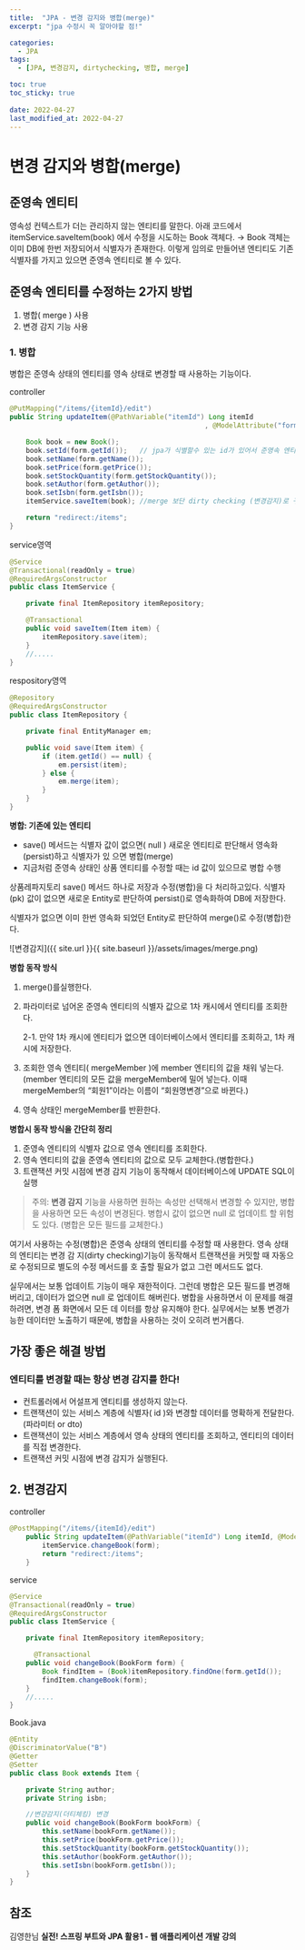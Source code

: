 ```yaml
---
title:  "JPA - 변경 감지와 병합(merge)"
excerpt: "jpa 수정시 꼭 알아야할 점!"

categories:
  - JPA
tags:
  - [JPA, 변경감지, dirtychecking, 병합, merge]

toc: true
toc_sticky: true
 
date: 2022-04-27
last_modified_at: 2022-04-27
---
```

# **변경 감지와 병합(merge)**

## **준영속 엔티티**

영속성 컨텍스트가 더는 관리하지 않는 엔티티를 말한다.
아래 코드에서 itemService.saveItem(book) 에서 수정을 시도하는 Book 객체다.  → Book 객체는 이미 DB에 한번 저장되어서 식별자가 존재한다. 이렇게 임의로 만들어낸 엔티티도 기존 식별자를 가지고 있으면 준영속 엔티티로 볼 수 있다.

## **준영속 엔티티를 수정하는 2가지 방법**

1. 병합( merge ) 사용
2. 변경 감지 기능 사용

### 1. 병합

병합은 준영속 상태의 엔티티를 영속 상태로 변경할 때 사용하는 기능이다.

controller

```java
@PutMapping("/items/{itemId}/edit")
public String updateItem(@PathVariable("itemId") Long itemId
												, @ModelAttribute("form") BookForm form) {

    Book book = new Book();
    book.setId(form.getId());   // jpa가 식별할수 있는 id가 있어서 준영속 엔티티가 됨
    book.setName(form.getName());
    book.setPrice(form.getPrice());
    book.setStockQuantity(form.getStockQuantity());
    book.setAuthor(form.getAuthor());
    book.setIsbn(form.getIsbn());
    itemService.saveItem(book); //merge 보단 dirty checking (변경감지)로 구현 권장

    return "redirect:/items";
}
```

service영역

```java
@Service
@Transactional(readOnly = true)
@RequiredArgsConstructor
public class ItemService {

    private final ItemRepository itemRepository;

    @Transactional
    public void saveItem(Item item) {
        itemRepository.save(item);
    }
	//.....
}
```

respository영역

```java
@Repository
@RequiredArgsConstructor
public class ItemRepository {

    private final EntityManager em;

    public void save(Item item) {
        if (item.getId() == null) {
            em.persist(item);
        } else {
            em.merge(item);
        }
    }
}
```

**병합: 기존에 있는 엔티티**

- save() 메서드는 식별자 값이 없으면( null ) 새로운 엔티티로 판단해서 영속화(persist)하고 식별자가 있
으면 병합(merge)
- 지금처럼 준영속 상태인 상품 엔티티를 수정할 때는 id 값이 있으므로 병합 수행

상품레파지토리 save() 메서드 하나로 저장과 수정(병합)을 다 처리하고있다. 식별자(pk) 값이 없으면  새로운 Entity로 판단하여 persist()로 영속화하여 DB에 저장한다.

식별자가 없으면 이미 한번 영속화 되었던 Entity로 판단하여 merge()로 수정(병합)한다.

![변경감지]({{ site.url }}{{ site.baseurl }}/assets/images/merge.png)

**병합 동작 방식**

1. merge()를실행한다.
2. 파라미터로 넘어온 준영속 엔티티의 식별자 값으로 1차 캐시에서 엔티티를 조회한다.
    
    2-1. 만약 1차 캐시에 엔티티가 없으면 데이터베이스에서 엔티티를 조회하고, 1차 캐시에 저장한다.
    
3. 조회한 영속 엔티티( mergeMember )에 member 엔티티의 값을 채워 넣는다. (member 엔티티의 모든 값을 mergeMember에 밀어 넣는다. 이때 mergeMember의 “회원1”이라는 이름이 “회원명변경”으로 바뀐다.)
    
4. 영속 상태인 mergeMember를 반환한다.

**병합시 동작 방식을 간단히 정리**

1. 준영속 엔티티의 식별자 값으로 영속 엔티티를 조회한다.
2. 영속 엔티티의 값을 준영속 엔티티의 값으로 모두 교체한다.(병합한다.)
3. 트랜잭션 커밋 시점에 변경 감지 기능이 동작해서 데이터베이스에 UPDATE SQL이 실행

> 주의: **변경 감지** 기능을 사용하면 원하는 속성만 선택해서 변경할 수 있지만, 병합을 사용하면 모든 속성이 변경된다. 병합시 값이 없으면 null 로 업데이트 할 위험도 있다. (병합은 모든 필드를 교체한다.)
> 

여기서 사용하는 수정(병합)은 준영속 상태의 엔티티를 수정할 때 사용한다. 영속 상태의 엔티티는 변경 감 지(dirty checking)기능이 동작해서 트랜잭션을 커밋할 때 자동으로 수정되므로 별도의 수정 메서드를 호 출할 필요가 없고 그런 메서드도 없다.

실무에서는 보통 업데이트 기능이 매우 재한적이다. 그런데 병합은 모든 필드를 변경해버리고, 데이터가 없으면 null 로 업데이트 해버린다. 병합을 사용하면서 이 문제를 해결하려면, 변경 폼 화면에서 모든 데 이터를 항상 유지해야 한다. 실무에서는 보통 변경가능한 데이터만 노출하기 때문에, 병합을 사용하는 것이 오히려 번거롭다.


## **가장 좋은 해결 방법**

### **엔티티를 변경할 때는 항상 변경 감지를 한다!**

- 컨트롤러에서 어설프게 엔티티를 생성하지 않는다.
- 트랜잭션이 있는 서비스 계층에 식별자( id )와 변경할 데이터를 명확하게 전달한다.(파라미터 or dto)
- 트랜잭션이 있는 서비스 계층에서 영속 상태의 엔티티를 조회하고, 엔티티의 데이터를 직접 변경한다.
- 트랜잭션 커밋 시점에 변경 감지가 실행된다.

## 2. 변경감지

controller

```java
@PostMapping("/items/{itemId}/edit")
    public String updateItem(@PathVariable("itemId") Long itemId, @ModelAttribute("form") BookForm form) {
        itemService.changeBook(form);
        return "redirect:/items";
    }
```

service

```java
@Service
@Transactional(readOnly = true)
@RequiredArgsConstructor
public class ItemService {

    private final ItemRepository itemRepository;

	  @Transactional
    public void changeBook(BookForm form) {
        Book findItem = (Book)itemRepository.findOne(form.getId());
        findItem.changeBook(form);
    }
	//.....
}
```

Book.java

```java
@Entity
@DiscriminatorValue("B")
@Getter
@Setter
public class Book extends Item {

    private String author;
    private String isbn;

    //변걍감지(더티체킹) 변경
    public void changeBook(BookForm bookForm) {
        this.setName(bookForm.getName());
        this.setPrice(bookForm.getPrice());
        this.setStockQuantity(bookForm.getStockQuantity());
        this.setAuthor(bookForm.getAuthor());
        this.setIsbn(bookForm.getIsbn());
    }
}
```

## 참조
김영한님 ****실전! 스프링 부트와 JPA 활용1 - 웹 애플리케이션 개발 강의****